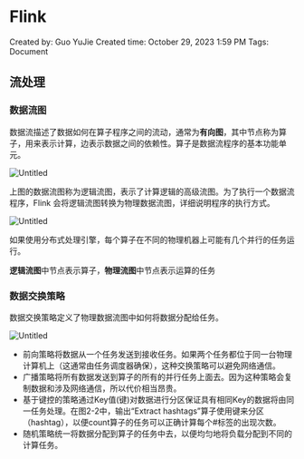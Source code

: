 # Flink

Created by: Guo YuJie
Created time: October 29, 2023 1:59 PM
Tags:  Document

## 流处理

### 数据流图

数据流描述了数据如何在算子程序之间的流动，通常为**有向图**，其中节点称为算子，用来表示计算，边表示数据之间的依赖性。算子是数据流程序的基本功能单元。

![Untitled](Untitled.png)

上图的数据流图称为逻辑流图，表示了计算逻辑的高级流图。为了执行一个数据流程序，Flink 会将逻辑流图转换为物理数据流图，详细说明程序的执行方式。

![Untitled](Untitled%201.png)

如果使用分布式处理引擎，每个算子在不同的物理机器上可能有几个并行的任务运行。

**逻辑流图**中节点表示算子，**物理流图**中节点表示运算的任务

### 数据交换策略

数据交换策略定义了物理数据流图中如何将数据分配给任务。

![Untitled](Untitled%202.png)

- 前向策略将数据从一个任务发送到接收任务。如果两个任务都位于同一台物理计算机上（这通常由任务调度器确保），这种交换策略可以避免网络通信。
- 广播策略将所有数据发送到算子的所有的并行任务上面去。因为这种策略会复制数据和涉及网络通信，所以代价相当昂贵。
- 基于键控的策略通过Key值(键)对数据进行分区保证具有相同Key的数据将由同一任务处理。在图2-2中，输出“Extract hashtags”算子使用键来分区（hashtag），以便count算子的任务可以正确计算每个#标签的出现次数。
- 随机策略统一将数据分配到算子的任务中去，以便均匀地将负载分配到不同的计算任务。